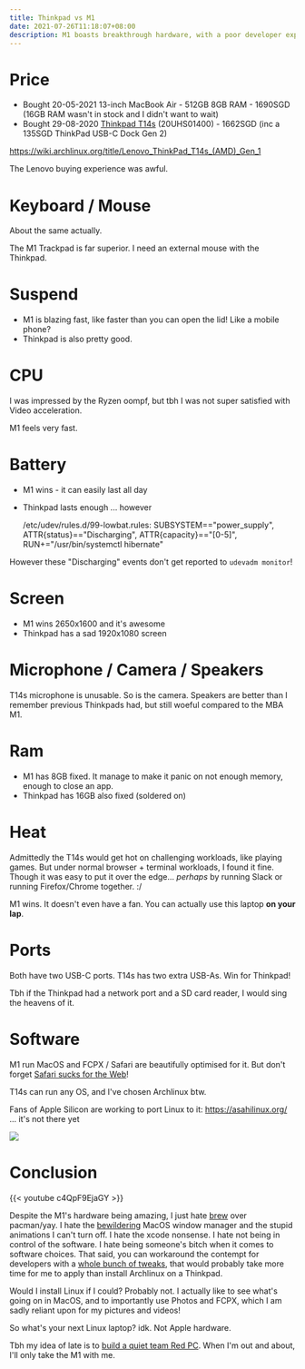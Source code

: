 ```yaml
---
title: Thinkpad vs M1
date: 2021-07-26T11:18:07+08:00
description: M1 boasts breakthrough hardware, with a poor developer experience
---
```


# Price

* Bought 20-05-2021 13-inch MacBook Air - 512GB 8GB RAM - 1690SGD (16GB RAM wasn't in stock and I didn't want to wait)
* Bought 29-08-2020 [Thinkpad T14s](https://www.youtube.com/watch?v=ihFPynCqfzc&list=PLiKgVPlhUNuy_AnTdTxCVGsMgidyGuCcQ) (20UHS01400) - 1662SGD (inc a 135SGD ThinkPad USB-C Dock Gen 2)

<https://wiki.archlinux.org/title/Lenovo_ThinkPad_T14s_(AMD)_Gen_1>

The Lenovo buying experience was awful.

# Keyboard / Mouse

About the same actually.

The M1 Trackpad is far superior. I need an external mouse with the Thinkpad.

# Suspend

* M1 is blazing fast, like faster than you can open the lid! Like a mobile phone?
* Thinkpad is also pretty good. 

# CPU

I was impressed by the Ryzen oompf, but tbh I was not super satisfied with
Video acceleration.

M1 feels very fast.

# Battery

* M1 wins - it can easily last all day
* Thinkpad lasts enough ... however

	/etc/udev/rules.d/99-lowbat.rules:
	SUBSYSTEM=="power_supply", ATTR{status}=="Discharging", ATTR{capacity}=="[0-5]", RUN+="/usr/bin/systemctl hibernate"

However these "Discharging" events don't get reported to `udevadm monitor`! 

# Screen

* M1 wins 2650x1600 and it's awesome
* Thinkpad has a sad 1920x1080 screen

# Microphone / Camera / Speakers

T14s microphone is unusable. So is the camera. Speakers are better than I
remember previous Thinkpads had, but still woeful compared to the MBA M1.

# Ram

* M1 has 8GB fixed. It manage to make it panic on not enough memory, enough to close an app.
* Thinkpad has 16GB also fixed (soldered on)

# Heat

Admittedly the T14s would get hot on challenging workloads, like playing games.
But under normal browser + terminal workloads, I found it fine. Though it was easy to put it over the edge... _perhaps_ by running Slack or running Firefox/Chrome together. :/

M1 wins. It doesn't even have a fan. You can actually use this laptop **on your lap**.

# Ports

Both have two USB-C ports. T14s has two extra USB-As. Win for Thinkpad!

Tbh if the Thinkpad had a network port and a SD card reader, I would sing the
heavens of it.

# Software

M1 run MacOS and FCPX / Safari are beautifully optimised for it. But don't forget [Safari sucks for the Web](https://news.ycombinator.com/item?id=27968394)!

T14s can run any OS, and I've chosen Archlinux btw.

Fans of Apple Silicon are working to port Linux to it: <https://asahilinux.org/> ... it's not there yet

<img src="https://raw.githubusercontent.com/amworsley/asahi-wiki/main/images/USB-keyboard-boot.png">

# Conclusion

{{< youtube c4QpF9EjaGY >}}

Despite the M1's hardware being amazing, I just hate [brew](https://brew.sh/) over pacman/yay. I
hate the [bewildering](https://dabase.com/tips/Apple/2021/Alt-Tab-behaviour-on-MacOS/) MacOS window manager and the stupid animations I can't turn off. I
hate the xcode nonsense. I hate not being in control of the software. I hate
being someone's bitch when it comes to software choices. That said, you can workaround the contempt for developers with a [whole bunch of tweaks](https://www.swyx.io/new-mac-setup-2021/), that would probably take more time for me to apply than install Archlinux on a Thinkpad.

Would I install Linux if I could? Probably not. I actually like to see what's
going on in MacOS, and to importantly use Photos and FCPX, which I am sadly
reliant upon for my pictures and videos!

So what's your next Linux laptop? idk. Not Apple hardware.

Tbh my idea of late is to [build a quiet team Red PC](https://streacom.com/products/db4-fanless-mini-itx-case/). When I'm out and about, I'll only take the M1 with me.
